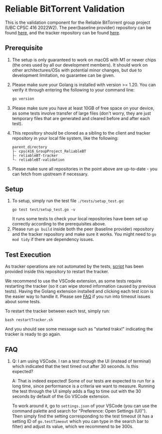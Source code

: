 # Reliable BitTorrent Validation
This is the validation component for the Reliable BitTorrent group project (UBC CPSC 416 2022W2). The peer(baseline provider) repository can be found [here](https://github.com/kaiyyang/cpsc416_GroupProject_ReliableBT), and the tracker repository can be found [here](https://github.com/Maxwell-Yang-2001/reliableBT-tracker).

## Prerequisite
1.
    The setup is only guaranteed to work on macOS with M1 or newer chips (the ones used by all our development members). It should work on other architectures/OSs with potential minor changes, but due to development limitation, no guarantee can be given.

2.
    Please make sure your Golang is installed with version >= 1.20. You can verify it through entering the following to your command line:
    ```sh
    go version
    ```

3.
    Please make sure you have at least 10GB of free space on your device, as some tests involve transfer of large  files (don't worry, they are just temporary files that are generated and cleared before and after each test).

4.
    This repository should be cloned as a sibling to the client and tracker repository in your local file system, like the following:
    ```
    parent_directory
    ├- cpsc416_GroupProject_ReliableBT
    ├- reliableBT-tracker
    └- reliableBT-validation

5.
    Please make sure all repositories in the point above are up-to-date - you can fetch from upstream if necessary.

## Setup
1.
    To setup, simply run the test file `./tests/setup_test.go`:
    ```
    go test test/setup_test.go -v
    ```
    It runs some tests to check your local repositories have been set up correctly according to the prerequisites above.
2. 
    Please run `go build` inside both the peer (baseline provider) repository and the tracker repository and make sure it works. You might need to `go mod tidy` if there are dependency issues.

## Test Execution
As tracker operations are not automated by the tests,
[script](./restartTracker.sh) has been provided inside this repository to restart the tracker.

We recommend to use the VSCode extension, as some tests require restarting the tracker (so it can wipe stored information caused by previous tests). Having the Golang extension installed and clicking each test icon is the easier way to handle it. Please see [FAQ](#faq) if you run into timeout issues about some tests.

To restart the tracker between each test, simply run:
```
bash restartTracker.sh
```
And you should see some message such as "started trakx!" indicating the tracker is ready to go again.

## FAQ

1.
    Q: I am using VSCode. I ran a test through the UI (instead of terminal) which indicated that the test timed out after 30 seconds. Is this expected?
    
    A: That is indeed expected! Some of our tests are expected to run for a long time, since performance is a criteria we want to measure. Running the test through the UI simply adds a flag to time out with the 30 seconds by default of the Go VSCode extension.
    
    To work around it, go to `settings.json` of your VSCode (you can use the command palette and search for "Preference: Open Settings (UI)"). Then simply find the setting corresponding to the test timeout (it has a setting ID of `go.testTimeout` which you can type in the search bar to filter) and adjust its value, which we recommend to be 300s.